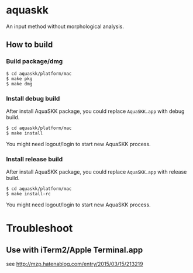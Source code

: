 aquaskk
=======

An input method without morphological analysis.

## How to build

### Build package/dmg
```
$ cd aquaskk/platform/mac
$ make pkg
$ make dmg
```

### Install debug build
After install AquaSKK package, you could replace `AquaSKK.app` with debug build.

```
$ cd aquaskk/platform/mac
$ make install
```

You might need logout/login to start new AquaSKK process.

### Install release build
After install AquaSKK package, you could replace `AquaSKK.app` with release build.

```
$ cd aquaskk/platform/mac
$ make install-rc
```

You might need logout/login to start new AquaSKK process.

# Troubleshoot
## Use with iTerm2/Apple Terminal.app
see http://mzp.hatenablog.com/entry/2015/03/15/213219
